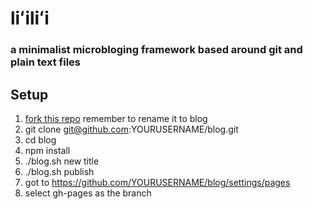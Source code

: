# liʻiliʻi

### a minimalist microbloging framework based around git and plain text files


## Setup

 1. [fork this repo](https://github.com/mai-gh/li-ili-i/fork) remember to rename it to blog
 2. git clone git@github.com:YOURUSERNAME/blog.git
 3.  cd blog
 4. npm install
 5. ./blog.sh new title
 6. ./blog.sh publish
 7. got to https://github.com/YOURUSERNAME/blog/settings/pages
 8. select gh-pages as the branch


